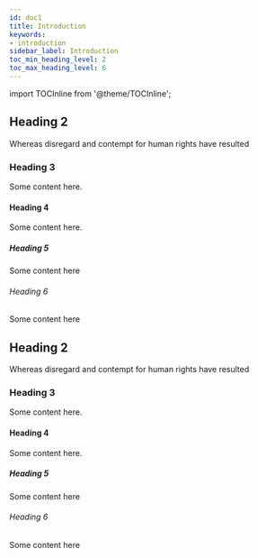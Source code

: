 ```yaml
---
id: doc1
title: Introduction
keywords: 
- introduction 
sidebar_label: Introduction 
toc_min_heading_level: 2
toc_max_heading_level: 6
---
```


<!-- also add an inline table of content -->
import TOCInline from '@theme/TOCInline';

<TOCInline toc={toc} minHeadingLevel={2} maxHeadingLevel={6} />

## Heading 2

Whereas disregard and contempt for human rights have resulted

### Heading 3

Some content here.

#### Heading 4

Some content here.

##### Heading 5

Some content here

###### Heading 6

Some content here

## Heading 2

Whereas disregard and contempt for human rights have resulted

### Heading 3

Some content here.

#### Heading 4

Some content here.

##### Heading 5

Some content here

###### Heading 6

Some content here